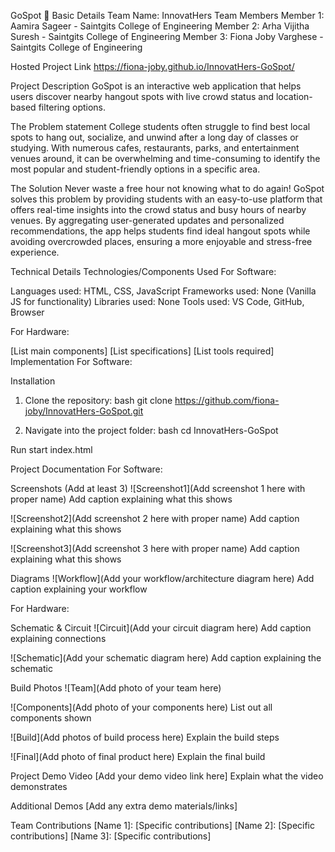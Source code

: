 GoSpot 🎯
Basic Details
Team Name: InnovatHers
Team Members
Member 1: Aamira Sageer - Saintgits College of Engineering
Member 2: Arha Vijitha Suresh - Saintgits College of Engineering
Member 3: Fiona Joby Varghese - Saintgits College of Engineering

Hosted Project Link
https://fiona-joby.github.io/InnovatHers-GoSpot/

Project Description
GoSpot is an interactive web application that helps users discover nearby hangout spots with live crowd status and location-based filtering options.

The Problem statement
College students often struggle to find best local spots to hang out, socialize, and unwind after a long day of classes or studying. With numerous cafes, restaurants, parks, and entertainment venues around, it can be overwhelming and time-consuming to identify the most popular and student-friendly options in a specific area.

The Solution
Never waste a free hour not knowing what to do again! GoSpot solves this problem by providing students with an easy-to-use platform that offers real-time insights into the crowd status and busy hours of nearby venues. By aggregating user-generated updates and personalized recommendations, the app helps students find ideal hangout spots while avoiding overcrowded places, ensuring a more enjoyable and stress-free experience. 

Technical Details
Technologies/Components Used
For Software:

Languages used: HTML, CSS, JavaScript
Frameworks used: None (Vanilla JS for functionality)
Libraries used: None
Tools used: VS Code, GitHub, Browser

For Hardware:

[List main components]
[List specifications]
[List tools required]
Implementation
For Software:

Installation
1. Clone the repository:
   bash
   git clone https://github.com/fiona-joby/InnovatHers-GoSpot.git
   
2. Navigate into the project folder:
   bash
   cd InnovatHers-GoSpot


Run
start index.html

Project Documentation
For Software:

Screenshots (Add at least 3)
![Screenshot1](Add screenshot 1 here with proper name) Add caption explaining what this shows

![Screenshot2](Add screenshot 2 here with proper name) Add caption explaining what this shows

![Screenshot3](Add screenshot 3 here with proper name) Add caption explaining what this shows

Diagrams
![Workflow](Add your workflow/architecture diagram here) Add caption explaining your workflow

For Hardware:

Schematic & Circuit
![Circuit](Add your circuit diagram here) Add caption explaining connections

![Schematic](Add your schematic diagram here) Add caption explaining the schematic

Build Photos
![Team](Add photo of your team here)

![Components](Add photo of your components here) List out all components shown

![Build](Add photos of build process here) Explain the build steps

![Final](Add photo of final product here) Explain the final build

Project Demo
Video
[Add your demo video link here] Explain what the video demonstrates

Additional Demos
[Add any extra demo materials/links]

Team Contributions
[Name 1]: [Specific contributions]
[Name 2]: [Specific contributions]
[Name 3]: [Specific contributions]
